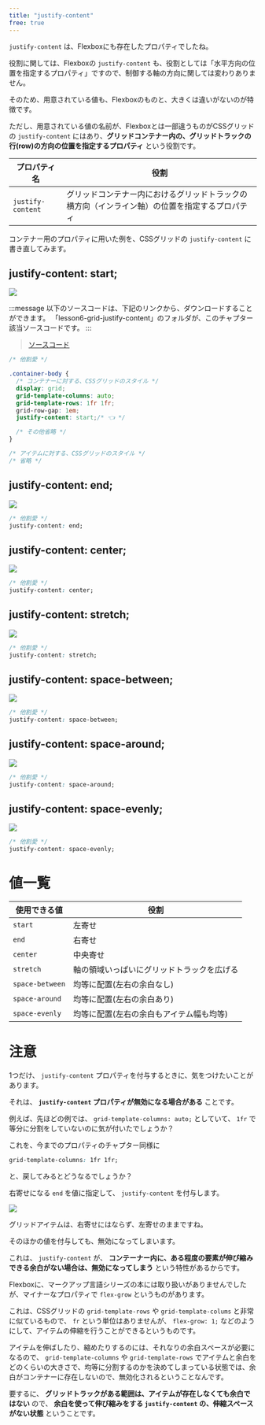 ```yaml
---
title: "justify-content"
free: true
---
```


`justify-content` は、Flexboxにも存在したプロパティでしたね。

役割に関しては、Flexboxの `justify-content` も、役割としては「水平方向の位置を指定するプロパティ」ですので、制御する軸の方向に関しては変わりありません。

そのため、用意されている値も、Flexboxのものと、大きくは違いがないのが特徴です。

ただし、用意されている値の名前が、Flexboxとは一部違うものがCSSグリッドの `justify-content` にはあり、**グリッドコンテナー内の、グリッドトラックの行(row)の方向の位置を指定するプロパティ** という役割です。

プロパティ名 | 役割
------------ | -------------
 `justify-content`  | グリッドコンテナー内におけるグリッドトラックの横方向（インライン軸）の位置を指定するプロパティ

コンテナー用のプロパティに用いた例を、CSSグリッドの `justify-content` に書き直してみます。

## justify-content: start;

![](https://storage.googleapis.com/zenn-user-upload/vk2udwcg8izs2omabewfcfldba58)

:::message
以下のソースコードは、下記のリンクから、ダウンロードすることができます。
「lesson6-grid-justify-content」のフォルダが、このチャプター該当ソースコードです。
:::

> [ソースコード](https://github.com/schabibi1/zenn-book-challenges/tree/main/lesson6-grid-justify-content)

```css
/* 他割愛 */

.container-body {
  /* コンテナーに対する、CSSグリッドのスタイル */
  display: grid;
  grid-template-columns: auto;
  grid-template-rows: 1fr 1fr;
  grid-row-gap: 1em;
  justify-content: start;/* 👈 */

  /* その他省略 */
}

/* アイテムに対する、CSSグリッドのスタイル */
/* 省略 */
```

## justify-content: end;

![](https://storage.googleapis.com/zenn-user-upload/ywga1kh07zn1ejtu9rn8ghbv8da4)

```css
/* 他割愛 */
justify-content: end;
```

## justify-content: center;

![](https://storage.googleapis.com/zenn-user-upload/pdug0oixb5fj9sbe4h7im42ayxtu)

```css
/* 他割愛 */
justify-content: center;
```

## justify-content: stretch;

![](https://storage.googleapis.com/zenn-user-upload/pgm8o5v1pyurkf5ui1w7a3erq9x3)

```css
/* 他割愛 */
justify-content: stretch;
```

## justify-content: space-between;

![](https://storage.googleapis.com/zenn-user-upload/o5qyvlyn8cng8e72gj0sw6yn4i68)

```css
/* 他割愛 */
justify-content: space-between;
```

## justify-content: space-around;

![](https://storage.googleapis.com/zenn-user-upload/lzk5y0ht5sso1fall37nrw20zp1f)

```css
/* 他割愛 */
justify-content: space-around;
```

## justify-content: space-evenly;

![](https://storage.googleapis.com/zenn-user-upload/y1khdgwkf1kaw2rj8choj5hy7aoo)

```css
/* 他割愛 */
justify-content: space-evenly;
```

# 値一覧

使用できる値 | 役割
------------ | -------------
 `start` | 左寄せ
 `end` | 右寄せ
 `center` | 中央寄せ
 `stretch` | 軸の領域いっぱいにグリッドトラックを広げる
 `space-between` | 均等に配置(左右の余白なし)
 `space-around` | 均等に配置(左右の余白あり)
 `space-evenly` | 均等に配置(左右の余白もアイテム幅も均等)

# 注意

1つだけ、 `justify-content` プロパティを付与するときに、気をつけたいことがあります。

それは、 **`justify-content` プロパティが無効になる場合がある** ことです。

例えば、先ほどの例では、 `grid-template-columns: auto;` としていて、 `1fr` で等分に分割をしていないのに気が付いたでしょうか？

これを、今までのプロパティのチャプター同様に

```css
grid-template-columns: 1fr 1fr;
```

と、戻してみるとどうなるでしょうか？

右寄せになる `end` を値に指定して、 `justify-content` を付与します。

![](https://storage.googleapis.com/zenn-user-upload/gu5gd7to2ayypfg19d479ie73huf)

グリッドアイテムは、右寄せにはならず、左寄せのままですね。

そのほかの値を付与しても、無効になってしまいます。

これは、 `justify-content` が、 **コンテーナー内に、ある程度の要素が伸び縮みできる余白がない場合は、無効になってしまう** という特性があるからです。

Flexboxに、マークアップ言語シリーズの本には取り扱いがありませんでしたが、マイナーなプロパティで `flex-grow` というものがあります。

これは、CSSグリッドの `grid-template-rows` や `grid-template-colums` と非常に似ているもので、 `fr` という単位はありませんが、 `flex-grow: 1;` などのようにして、アイテムの伸縮を行うことができるというものです。

アイテムを伸ばしたり、縮めたりするのには、それなりの余白スペースが必要になるので、 `grid-template-columns` や `grid-template-rows` でアイテムと余白をどのくらいの大きさで、均等に分割するのかを決めてしまっている状態では、余白がコンテナーに存在しないので、無効化されるということなんです。

要するに、 **グリッドトラックがある範囲は、アイテムが存在しなくても余白ではない** ので、 **余白を使って伸び縮みをする `justify-content` の、伸縮スペースがない状態** ということです。